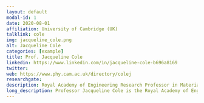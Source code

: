```yaml
---
layout: default
modal-id: 1
date: 2020-08-01
affiliation: University of Cambridge (UK)
talklink: cole
img: jacqueline_cole.png
alt: Jacqueline Cole
categories: [example]
title: Prof. Jacqueline Cole
linkedin: https://www.linkedin.com/in/jacqueline-cole-b696a8169
twitter:
web: https://www.phy.cam.ac.uk/directory/colej
researchgate:
description: Royal Academy of Engineering Research Professor in Materials Physics at the University of Cambridge
long_description: Professor Jacqueline Cole is the Royal Academy of Engineering Research Professor in Materials Physics at the University of Cambridge. She also heads the Molecular Engineering department and holds the BASF/Royal Academy of Engineering Research Chair in Data-driven Molecular Engineering of Functional Materials, partly funded by ISIS neutron and Muon Source at STFC Rutherford Appleton Laboratory in Oxfordshire, UK. She has a joint appointment in both the Physics Department (Cavendish Laboratory) and the Department of Chemical Engineering and Biotechnology at Cambridge. Her research combines artificial intelligence, data science, computational methods, and experimental research to create a data-driven materials discovery process. She holds two PhDs, one in Physics from the University of Cambridge and another in Chemistry from the University of Durham.
---
```

